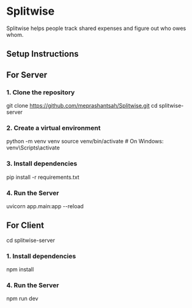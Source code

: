 # Splitwise
Splitwise helps people track shared expenses and figure out who owes whom.


## Setup Instructions

## For Server
### 1. Clone the repository

git clone https://github.com/meprashantsah/Splitwise.git
cd splitwise-server


### 2. Create a virtual environment

python -m venv venv
source venv/bin/activate    # On Windows: venv\Scripts\activate


### 3. Install dependencies

pip install -r requirements.txt


### 4. Run the Server

uvicorn app.main:app --reload


## For Client
cd splitwise-server

### 1. Install dependencies
npm install

### 4. Run the Server
npm run dev
